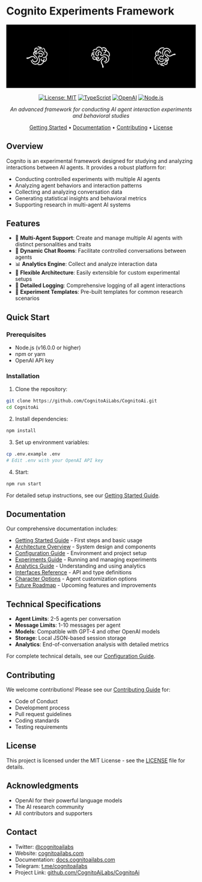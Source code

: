 # Cognito Experiments Framework

<div align="center">

![Cognito Banner](docs/assets/Bannerv2.png)

[![License: MIT](https://img.shields.io/badge/License-MIT-yellow.svg)](https://opensource.org/licenses/MIT)
[![TypeScript](https://img.shields.io/badge/TypeScript-4.9.0-blue.svg)](https://www.typescriptlang.org/)
[![OpenAI](https://img.shields.io/badge/OpenAI-API-green.svg)](https://openai.com/)
[![Node.js](https://img.shields.io/badge/Node.js-16.0.0+-purple.svg)](https://nodejs.org/)

*An advanced framework for conducting AI agent interaction experiments and behavioral studies*

[Getting Started](docs/getting-started.md) •
[Documentation](#documentation) •
[Contributing](CONTRIBUTING.md) •
[License](#license)

</div>

## Overview

Cognito is an experimental framework designed for studying and analyzing interactions between AI agents. It provides a robust platform for:

- Conducting controlled experiments with multiple AI agents
- Analyzing agent behaviors and interaction patterns
- Collecting and analyzing conversation data
- Generating statistical insights and behavioral metrics
- Supporting research in multi-agent AI systems

## Features

- 🤖 **Multi-Agent Support**: Create and manage multiple AI agents with distinct personalities and traits
- 💬 **Dynamic Chat Rooms**: Facilitate controlled conversations between agents
- 📊 **Analytics Engine**: Collect and analyze interaction data
- 🔄 **Flexible Architecture**: Easily extensible for custom experimental setups
- 📝 **Detailed Logging**: Comprehensive logging of all agent interactions
- 🎯 **Experiment Templates**: Pre-built templates for common research scenarios

## Quick Start

### Prerequisites

- Node.js (v16.0.0 or higher)
- npm or yarn
- OpenAI API key

### Installation

1. Clone the repository:
```bash
git clone https://github.com/CognitoAiLabs/CognitoAi.git
cd CognitoAi
```

2. Install dependencies:
```bash
npm install
```

3. Set up environment variables:
```bash
cp .env.example .env
# Edit .env with your OpenAI API key
```

4. Start:
```bash
npm run start
```

For detailed setup instructions, see our [Getting Started Guide](docs/getting-started.md).

## Documentation

Our comprehensive documentation includes:

- [Getting Started Guide](docs/getting-started.md) - First steps and basic usage
- [Architecture Overview](docs/architecture.md) - System design and components
- [Configuration Guide](docs/configuration.md) - Environment and project setup
- [Experiments Guide](docs/experiments.md) - Running and managing experiments
- [Analytics Guide](docs/analytics.md) - Understanding and using analytics
- [Interfaces Reference](docs/interfaces-reference.md) - API and type definitions
- [Character Options](docs/character-options.md) - Agent customization options
- [Future Roadmap](docs/future-roadmap.md) - Upcoming features and improvements

## Technical Specifications

- **Agent Limits**: 2-5 agents per conversation
- **Message Limits**: 1-10 messages per agent
- **Models**: Compatible with GPT-4 and other OpenAI models
- **Storage**: Local JSON-based session storage
- **Analytics**: End-of-conversation analysis with detailed metrics

For complete technical details, see our [Configuration Guide](docs/configuration.md).

## Contributing

We welcome contributions! Please see our [Contributing Guide](CONTRIBUTING.md) for:

- Code of Conduct
- Development process
- Pull request guidelines
- Coding standards
- Testing requirements

## License

This project is licensed under the MIT License - see the [LICENSE](LICENSE) file for details.

## Acknowledgments

- OpenAI for their powerful language models
- The AI research community
- All contributors and supporters

## Contact

- Twitter: [@cognitoailabs](http://x.com/cognitoailabs)
- Website: [cognitoailabs.com](http://cognitoailabs.com)
- Documentation: [docs.cognitoailabs.com](http://docs.cognitoailabs.com)
- Telegram: [t.me/cognitoailabs](http://t.me/cognitoailabs)
- Project Link: [github.com/CognitoAiLabs/CognitoAi](http://github.com/CognitoAiLabs/CognitoAi) 
